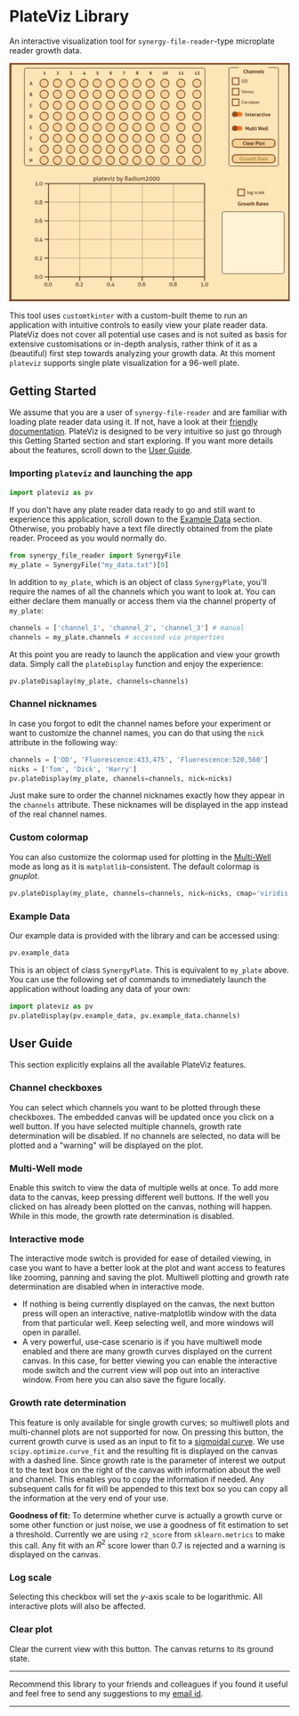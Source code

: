 # PlateViz Library
An interactive visualization tool for `synergy-file-reader`-type microplate reader growth data.

![image showing the plateviz application](https://github.com/Radium2000/plateviz/blob/main/src/plateviz/resources/main.png?raw=True)

This tool uses `customtkinter` with a custom-built theme to run an application with intuitive controls to easily view your plate reader data. PlateViz does not cover all potential use cases and is not suited as basis for extensive customisations or in-depth analysis, rather think of it as a (beautiful) first step towards analyzing your growth data. At this moment `plateviz` supports single plate visualization for a 96-well plate.

## Getting Started

We assume that you are a user of `synergy-file-reader` and are familiar with loading plate reader data using it. If not, have a look at their [friendly documentation](https://synergy-file-reader.readthedocs.io/en/latest/). PlateViz is designed to be very intuitive so just go through this Getting Started section and start exploring. If you want more details about the features, scroll down to the [User Guide](#user-guide).

### Importing `plateviz` and launching the app

```python
import plateviz as pv
```

If you don't have any plate reader data ready to go and still want to experience this application, scroll down to the [Example Data](#example-data) section. Otherwise, you probably have a text file directly obtained from the plate reader. Proceed as you would normally do.

```python
from synergy_file_reader import SynergyFile
my_plate = SynergyFile("my_data.txt")[0]
```

In addition to `my_plate`, which is an object of class `SynergyPlate`, you'll require the names of all the channels which you want to look at. You can either declare them manually or access them via the channel property of `my_plate`:

```python
channels = ['channel_1', 'channel_2', 'channel_3'] # manual
channels = my_plate.channels # accessed via properties
```

At this point you are ready to launch the application and view your growth data. Simply call the `plateDisplay` function and enjoy the experience:

```python
pv.plateDisaplay(my_plate, channels=channels)
```

### Channel nicknames

In case you forgot to edit the channel names before your experiment or want to customize the channel names, you can do that using the `nick` attribute in the following way:

```python
channels = ['OD', 'Fluorescence:433,475', 'Fluorescence:520,560']
nicks = ['Tom', 'Dick', 'Harry']
pv.plateDisplay(my_plate, channels=channels, nick=nicks)
```

Just make sure to order the channel nicknames exactly how they appear in the `channels` attribute. These nicknames will be displayed in the app instead of the real channel names.

### Custom colormap

You can also customize the colormap used for plotting in the [Multi-Well](#multi-well-mode) mode as long as it is `matplotlib`-consistent. The default colormap is _gnuplot_.

```python
pv.plateDisplay(my_plate, channels=channels, nick=nicks, cmap='viridis')
```

### Example Data

Our example data is provided with the library and can be accessed using:

```python
pv.example_data
```

This is an object of class `SynergyPlate`. This is equivalent to `my_plate` above. You can use the following set of commands to immediately launch the application without loading any data of your own:

```python
import plateviz as pv
pv.plateDisplay(pv.example_data, pv.example_data.channels)
```

## User Guide

This section explicitly explains all the available PlateViz features.

### Channel checkboxes

You can select which channels you want to be plotted through these checkboxes. The embedded canvas will be updated once you click on a well button. If you have selected multiple channels, growth rate determination will be disabled. If no channels are selected, no data will be plotted and a "warning" will be displayed on the plot.

### Multi-Well mode

Enable this switch to view the data of multiple wells at once. To add more data to the canvas, keep pressing different well buttons. If the well you clicked on has already been plotted on the canvas, nothing will happen. While in this mode, the growth rate determination is disabled.

### Interactive mode

The interactive mode switch is provided for ease of detailed viewing, in case you want to have a better look at the plot and want access to features like zooming, panning and saving the plot. Multiwell plotting and growth rate determination are disabled when in interactive mode.

* If nothing is being currently displayed on the canvas, the next button press will open an interactive, native-matplotlib window with the data from that particular well. Keep selecting well, and more windows will open in parallel.
* A very powerful, use-case scenario is if you have multiwell mode enabled and there are many growth curves displayed on the current canvas. In this case, for better viewing you can enable the interactive mode switch and the current view will pop out into an interactive window. From here you can also save the figure locally.

### Growth rate determination

This feature is only available for single growth curves; so multiwell plots and multi-channel plots are not supported for now. On pressing this button, the current growth curve is used as an input to fit to a [sigmoidal curve](https://en.wikipedia.org/wiki/Sigmoid_function). We use `scipy.optimize.curve_fit` and the resulting fit is displayed on the canvas with a dashed line. Since growth rate is the parameter of interest we output it to the text box on the right of the canvas with information about the well and channel. This enables you to copy the information if needed. Any subsequent calls for fit will be appended to this text box so you can copy all the information at the very end of your use. 

**Goodness of fit:** To determine whether curve is actually a growth curve or some other function or just noise, we use a goodness of fit estimation to set a threshold. Currently we are using `r2_score` from `sklearn.metrics` to make this call. Any fit with an $R^2$ score lower than $0.7$ is rejected and a warning is displayed on the canvas.

### Log scale

Selecting this checkbox will set the $y$-axis scale to be logarithmic. All interactive plots will also be affected.

### Clear plot

Clear the current view with this button. The canvas returns to its ground state.

****
Recommend this library to your friends and colleagues if you found it useful and feel free to send any suggestions to my [email id](mailto:rudrakalra20@gmail.com).
****